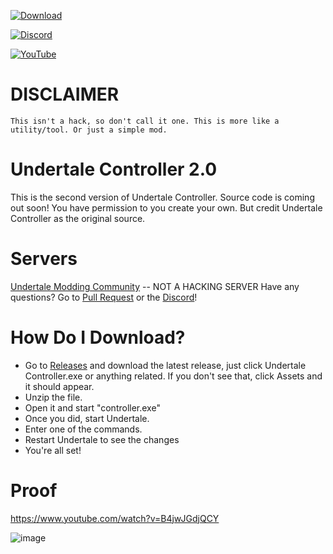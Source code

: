
[![Download](https://img.shields.io/github/downloads/Great-Hacking/Undertale-Controller-2.0/total?color=white&label=download&logo=download&logoColor=white&style=for-the-badge)](https://github.com/Great-Hacking/Undertale-Controller-2.0/releases/latest/download/undertale-controller-2.zip)

[![Discord](https://img.shields.io/discord/837913409365475328?color=blue&label=discord&logo=discord&logoColor=blue&style=for-the-badge)](https://discord.gg/9S8xuFsQsU)

[![YouTube](https://img.shields.io/youtube/channel/subscribers/UCL3XW3JfhRCZpeHJOFAV56Q?color=red&label=youtube&logo=youtube&logoColor=red&style=for-the-badge)](https://www.youtube.com/channel/UCL3XW3JfhRCZpeHJOFAV56Q/?sub_confirmation=1)

# DISCLAIMER
``
This isn't a hack, so don't call it one. This is more like a utility/tool. Or just a simple mod.
``

# Undertale Controller 2.0
This is the second version of Undertale Controller. Source code is coming out soon! You have permission to you create your own. But credit Undertale Controller as the original source.
# Servers
[Undertale Modding Community](https://discord.gg/u6YAkNxq6P) -- NOT A HACKING SERVER
Have any questions? Go to [Pull Request](https://github.com/Great-Hacking/Undertale-Controller-2.0/pulls) or the [Discord](https://discord.gg/KcYsGEwE)!
# How Do I Download?
- Go to [Releases](https://github.com/Great-Hacking/Undertale-Controller-2.0/releases) and download the latest release, just click Undertale Controller.exe or anything related. If you don't see that, click Assets and it should appear.
- Unzip the file.
- Open it and start "controller.exe"
- Once you did, start Undertale.
- Enter one of the commands.
- Restart Undertale to see the changes
- You're all set!

# Proof
https://www.youtube.com/watch?v=B4jwJGdjQCY

![image](https://user-images.githubusercontent.com/64395933/117554932-c11cc280-b028-11eb-9d5c-7bc9867e33f2.png)

